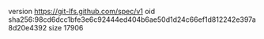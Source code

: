 version https://git-lfs.github.com/spec/v1
oid sha256:98cd6dcc1bfe3e6c92444ed404b6ae50d1d24c66ef1d812242e397a8d20e4392
size 17906
